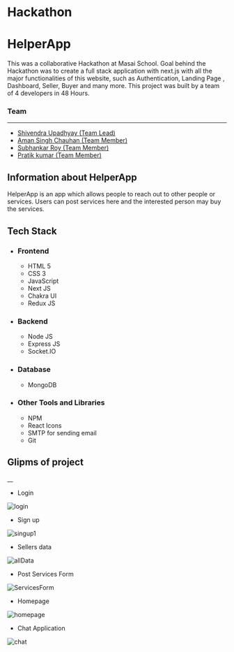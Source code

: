 # Hackathon
# HelperApp

<p>
This was a collaborative Hackathon at Masai School.
Goal behind the Hackathon was to create a full stack application with next.js with all the major functionalities of this website, such as  Authentication, Landing Page , Dashboard, Seller, Buyer and many more.
This project was built by a team of 4 developers in 48 Hours. 
</p>


### Team
___
 <ul>
        <li><a href="https://github.com/meshiv5">Shivendra Upadhyay (Team Lead)</a></li>
        <li> <a href="https://github.com/Aman9723">Aman Singh Chauhan (Team Member)</a> </li>
        <li><a href="https://github.com/subhankarroy612">Subhankar Roy (Team Member)</a></li>
        <li><a href="https://github.com/Paratparshahi"> Pratik kumar (Team Member)</a></li>
  </ul>
  

## Information about HelperApp 

<p> HelperApp is an app which allows people to reach out to other people or services. Users can post services here and the interested person may buy 
the services. 
</p>

## Tech Stack
 - ### Frontend 
   * HTML 5
   * CSS 3
   * JavaScript
   * Next JS
   * Chakra UI
   * Redux JS 

 - ### Backend

   * Node JS
   * Express JS
   * Socket.IO

 - ### Database
   * MongoDB

 - ### Other Tools and Libraries 
   * NPM
   * React Icons
   * SMTP for sending email
   * Git



 ## Glipms of project
__




   - Login 
<img src="https://i.imgur.com/jgt4fGs.png" alt="login" />



   - Sign up 
<img src="https://i.imgur.com/M0gjogW.png" alt="singup1" />



   - Sellers data
<img src="https://i.imgur.com/TTBYeHS.png" alt="allData" />



   - Post Services Form
<img src="https://i.imgur.com/cFVWmMU.png" alt="ServicesForm" />


   - Homepage 
<img src="https://i.imgur.com/ibeCIrS.jpg" alt="homepage" />


   - Chat Application
<img src="https://i.imgur.com/VODu1TB.png" alt="chat" />


